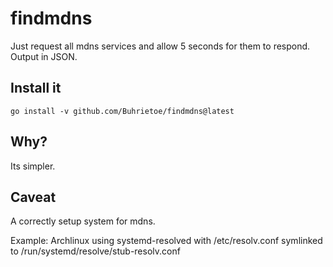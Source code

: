 # findmdns
Just request all mdns services and allow 5 seconds for them to respond.
Output in JSON.

## Install it

`go install -v github.com/Buhrietoe/findmdns@latest`

## Why?
Its simpler.

## Caveat
A correctly setup system for mdns.

Example:
Archlinux using systemd-resolved with /etc/resolv.conf symlinked to /run/systemd/resolve/stub-resolv.conf
